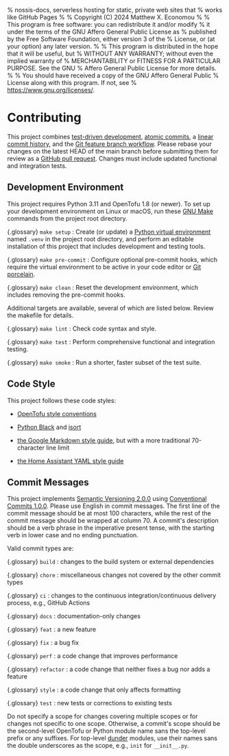 % nossis-docs, serverless hosting for static, private web sites that
% works like GitHub Pages
%
% Copyright (C) 2024  Matthew X. Economou
%
% This program is free software: you can redistribute it and/or modify
% it under the terms of the GNU Affero General Public License as
% published by the Free Software Foundation, either version 3 of the
% License, or (at your option) any later version.
%
% This program is distributed in the hope that it will be useful, but
% WITHOUT ANY WARRANTY; without even the implied warranty of
% MERCHANTABILITY or FITNESS FOR A PARTICULAR PURPOSE.  See the GNU
% Affero General Public License for more details.
%
% You should have received a copy of the GNU Affero General Public
% License along with this program.  If not, see
% <https://www.gnu.org/licenses/>.

# Contributing

This project combines [test-driven development](https://tdd.mooc.fi/),
[atomic commits](https://www.aleksandrhovhannisyan.com/blog/atomic-git-commits/),
a [linear commit history](https://archive.is/VpWTs), and the
[Git feature branch workflow](https://www.atlassian.com/git/tutorials/comparing-workflows/feature-branch-workflow).
Please rebase your changes on the latest HEAD of the main branch
before submitting them for review as a
[GitHub pull request](https://docs.github.com/en/pull-requests/collaborating-with-pull-requests).
Changes must include updated functional and integration tests.


## Development Environment

This project requires Python 3.11 and OpenTofu 1.8 (or newer).  To set
up your development environment on Linux or macOS, run these
[GNU Make](https://www.gnu.org/software/make/) commands from the
project root directory.

{.glossary}
`make setup`
: Create (or update) a
  [Python virtual environment](https://packaging.python.org/guides/installing-using-pip-and-virtual-environments)
  named `.venv` in the project root directory, and perform an editable
  installation of this project that includes development and testing
  tools.

{.glossary}
`make pre-commit`
: Configure optional pre-commit hooks, which require the virtual
  environment to be active in your code editor or
  [Git porcelain](https://git-scm.com/book/en/v2/Git-Internals-Plumbing-and-Porcelain).

{.glossary}
`make clean`
: Reset the development environment, which includes removing the
  pre-commit hooks.

Additional targets are available, several of which are listed below.
Review the makefile for details.

{.glossary}
`make lint`
: Check code syntax and style.

{.glossary}
`make test`
: Perform comprehensive functional and integration testing.

{.glossary}
`make smoke`
: Run a shorter, faster subset of the test suite.


## Code Style

This project follows these code styles:

- [OpenTofu style conventions](https://opentofu.org/docs/language/syntax/style/)

- [Python Black](https://black.readthedocs.io/)
  and [isort](https://pycqa.github.io/isort/)

- [the Google Markdown style guide](https://google.github.io/styleguide/docguide/style.html),
  but with a more traditional 70-character line limit

- [the Home Assistant YAML style guide](https://developers.home-assistant.io/docs/documenting/yaml-style-guide/)


## Commit Messages

This project implements
[Semantic Versioning 2.0.0](https://semver.org/spec/v2.0.0.html) using
[Conventional Commits 1.0.0](https://www.conventionalcommits.org/en/v1.0.0/).
Please use English in commit messages.  The first line of the commit
message should be at most 100 characters, while the rest of the commit
message should be wrapped at column 70.  A commit's description should
be a verb phrase in the imperative present tense, with the starting
verb in lower case and no ending punctuation.

Valid commit types are:

{.glossary}
`build`
: changes to the build system or external dependencies

{.glossary}
`chore`
: miscellaneous changes not covered by the other commit types

{.glossary}
`ci`
: changes to the continuous integration/continuous delivery process,
  e.g., GitHub Actions

{.glossary}
`docs`
: documentation-only changes

{.glossary}
`feat`
: a new feature

{.glossary}
`fix`
: a bug fix

{.glossary}
`perf`
: a code change that improves performance

{.glossary}
`refactor`
: a code change that neither fixes a bug nor adds a feature

{.glossary}
`style`
: a code change that only affects formatting

{.glossary}
`test`
: new tests or corrections to existing tests

Do not specify a scope for changes covering multiple scopes or for
changes not specific to one scope.  Otherwise, a commit's scope should
be the second-level OpenTofu or Python module name sans the top-level
prefix or any suffixes.  For top-level
[dunder](https://wiki.python.org/moin/DunderAlias) modules, use their
names sans the double underscores as the scope, e.g., `init` for
`__init__.py`.
